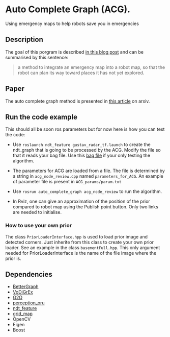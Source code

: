 # Auto Complete Graph (ACG).


Using emergency maps to help robots save you in emergencies

## Description

The goal of this porgram is described [in this blog post](https://malcolmmielle.wordpress.com/2017/08/07/using-emergency-maps-to-help-robots-save-you-in-emergencies/) and can be summarised by this sentence:

> a method to integrate an emergency map into a robot map, so that the robot can plan its way toward places it has not yet explored.

## Paper

The auto complete graph method is presented in [this article](https://www.arxiv.org/abs/1702.05087) on arxiv.


## Run the code example

This should all be soon ros parameters but for now here is how you can test the code:

* Use `roslaunch ndt_feature gustav_radar_tf.launch` to create the ndt_graph that is going to be processed by the ACG. Modify the file so that it reads your bag file. Use this [bag file](http://aass.oru.se/Research/mro/data/tutorials/mapping.bag) if your only testing the algorithm.

* The parameters for ACG are loaded from a file. The file is determined by a string in `acg_node_review.cpp` named `parameters_for_ACG`. An example of parameter file is present in `ACG_params/param.txt`

* Use `rosrun auto_complete_graph acg_node_review` to run the algorithm.

* In Rviz, one can give an approximation of the position of the prior compared to robot map using the Publish point button. Only two links are needed to initialise.

### How to use your own prior

The class `PriorLoaderInterface.hpp` is used to load prior image and detected corners. Just inherite from this class to create your own prior loader. See an example in the class `basementFull.hpp`. This only argument needed for PriorLoaderInterface is the name of the file image where the prior is.

## Dependencies

* [BetterGraph](https://github.com/MalcolmMielle/BetterGraph)
* [VoDiGrEx](https://github.com/MalcolmMielle/VoDiGrEx)
* [G2O](https://github.com/RainerKuemmerle/g2o)
* [perception_oru](https://github.com/OrebroUniversity/perception_oru)
* [ndt_feature](https://github.com/MalcolmMielle/ndt_feature_graph)
* [grid_map](https://github.com/ethz-asl/grid_map)
* OpenCV
* Eigen
* Boost

